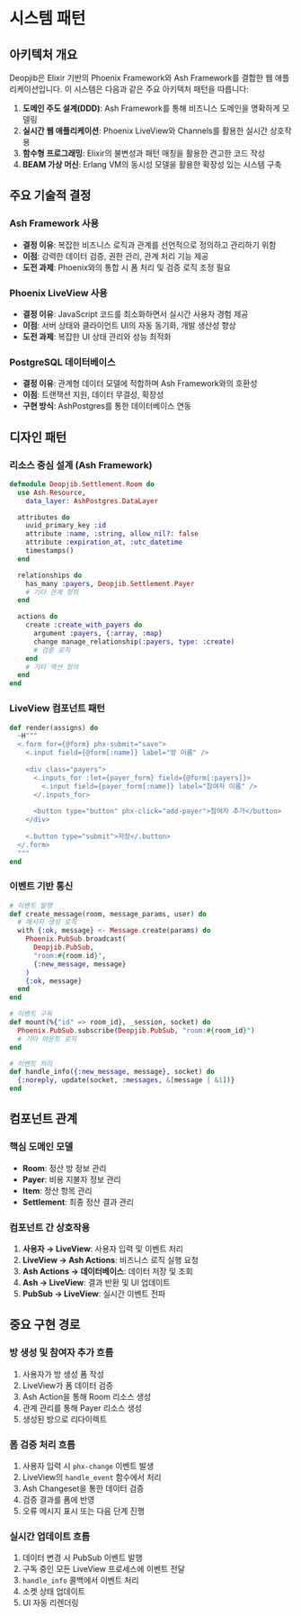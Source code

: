 # 시스템 패턴

## 아키텍처 개요
Deopjib은 Elixir 기반의 Phoenix Framework와 Ash Framework를 결합한 웹 애플리케이션입니다. 이 시스템은 다음과 같은 주요 아키텍처 패턴을 따릅니다:

1. **도메인 주도 설계(DDD)**: Ash Framework를 통해 비즈니스 도메인을 명확하게 모델링
2. **실시간 웹 애플리케이션**: Phoenix LiveView와 Channels를 활용한 실시간 상호작용
3. **함수형 프로그래밍**: Elixir의 불변성과 패턴 매칭을 활용한 견고한 코드 작성
4. **BEAM 가상 머신**: Erlang VM의 동시성 모델을 활용한 확장성 있는 시스템 구축

## 주요 기술적 결정

### Ash Framework 사용
- **결정 이유**: 복잡한 비즈니스 로직과 관계를 선언적으로 정의하고 관리하기 위함
- **이점**: 강력한 데이터 검증, 권한 관리, 관계 처리 기능 제공
- **도전 과제**: Phoenix와의 통합 시 폼 처리 및 검증 로직 조정 필요

### Phoenix LiveView 사용
- **결정 이유**: JavaScript 코드를 최소화하면서 실시간 사용자 경험 제공
- **이점**: 서버 상태와 클라이언트 UI의 자동 동기화, 개발 생산성 향상
- **도전 과제**: 복잡한 UI 상태 관리와 성능 최적화

### PostgreSQL 데이터베이스
- **결정 이유**: 관계형 데이터 모델에 적합하며 Ash Framework와의 호환성
- **이점**: 트랜잭션 지원, 데이터 무결성, 확장성
- **구현 방식**: AshPostgres를 통한 데이터베이스 연동

## 디자인 패턴

### 리소스 중심 설계 (Ash Framework)
```elixir
defmodule Deopjib.Settlement.Room do
  use Ash.Resource,
    data_layer: AshPostgres.DataLayer

  attributes do
    uuid_primary_key :id
    attribute :name, :string, allow_nil?: false
    attribute :expiration_at, :utc_datetime
    timestamps()
  end

  relationships do
    has_many :payers, Deopjib.Settlement.Payer
    # 기타 관계 정의
  end

  actions do
    create :create_with_payers do
      argument :payers, {:array, :map}
      change manage_relationship(:payers, type: :create)
      # 검증 로직
    end
    # 기타 액션 정의
  end
end
```

### LiveView 컴포넌트 패턴
```elixir
def render(assigns) do
  ~H"""
  <.form for={@form} phx-submit="save">
    <.input field={@form[:name]} label="방 이름" />
    
    <div class="payers">
      <.inputs_for :let={payer_form} field={@form[:payers]}>
        <.input field={payer_form[:name]} label="참여자 이름" />
      </.inputs_for>
      
      <button type="button" phx-click="add-payer">참여자 추가</button>
    </div>
    
    <.button type="submit">저장</.button>
  </.form>
  """
end
```

### 이벤트 기반 통신
```elixir
# 이벤트 발행
def create_message(room, message_params, user) do
  # 메시지 생성 로직
  with {:ok, message} <- Message.create(params) do
    Phoenix.PubSub.broadcast(
      Deopjib.PubSub,
      "room:#{room.id}",
      {:new_message, message}
    )
    {:ok, message}
  end
end

# 이벤트 구독
def mount(%{"id" => room_id}, _session, socket) do
  Phoenix.PubSub.subscribe(Deopjib.PubSub, "room:#{room_id}")
  # 기타 마운트 로직
end

# 이벤트 처리
def handle_info({:new_message, message}, socket) do
  {:noreply, update(socket, :messages, &[message | &1])}
end
```

## 컴포넌트 관계

### 핵심 도메인 모델
- **Room**: 정산 방 정보 관리
- **Payer**: 비용 지불자 정보 관리
- **Item**: 정산 항목 관리
- **Settlement**: 최종 정산 결과 관리

### 컴포넌트 간 상호작용
1. **사용자 → LiveView**: 사용자 입력 및 이벤트 처리
2. **LiveView → Ash Actions**: 비즈니스 로직 실행 요청
3. **Ash Actions → 데이터베이스**: 데이터 저장 및 조회
4. **Ash → LiveView**: 결과 반환 및 UI 업데이트
5. **PubSub → LiveView**: 실시간 이벤트 전파

## 중요 구현 경로

### 방 생성 및 참여자 추가 흐름
1. 사용자가 방 생성 폼 작성
2. LiveView가 폼 데이터 검증
3. Ash Action을 통해 Room 리소스 생성
4. 관계 관리를 통해 Payer 리소스 생성
5. 생성된 방으로 리다이렉트

### 폼 검증 처리 흐름
1. 사용자 입력 시 `phx-change` 이벤트 발생
2. LiveView의 `handle_event` 함수에서 처리
3. Ash Changeset을 통한 데이터 검증
4. 검증 결과를 폼에 반영
5. 오류 메시지 표시 또는 다음 단계 진행

### 실시간 업데이트 흐름
1. 데이터 변경 시 PubSub 이벤트 발행
2. 구독 중인 모든 LiveView 프로세스에 이벤트 전달
3. `handle_info` 콜백에서 이벤트 처리
4. 소켓 상태 업데이트
5. UI 자동 리렌더링
